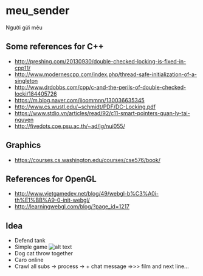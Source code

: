 # meu_sender
Người gửi mêu

## Some references for C++
* http://preshing.com/20130930/double-checked-locking-is-fixed-in-cpp11/
* http://www.modernescpp.com/index.php/thread-safe-initialization-of-a-singleton
* http://www.drdobbs.com/cpp/c-and-the-perils-of-double-checked-locki/184405726
* https://m.blog.naver.com/jjoommnn/130036635345
* http://www.cs.wustl.edu/~schmidt/PDF/DC-Locking.pdf
* https://www.stdio.vn/articles/read/92/c11-smart-pointers-quan-ly-tai-nguyen
* http://fivedots.coe.psu.ac.th/~ad/jg/nui055/

## Graphics
* https://courses.cs.washington.edu/courses/cse576/book/

## References for OpenGL
* http://www.vietgamedev.net/blog/49/webgl-b%C3%A0i-th%E1%BB%A9-0-init-webgl/
* http://learningwebgl.com/blog/?page_id=1217

## Idea
* Defend tank
* Simple game
![alt text][game_gif]
* Dog cat throw together
* Caro online 
* Crawl all subs -> process -> + chat message =>>> film and next line...

[game_gif]: https://i.stack.imgur.com/oEaiO.gif "Game Gif"
